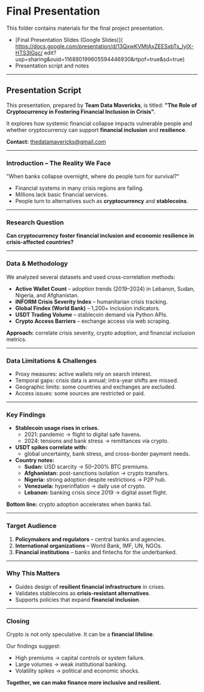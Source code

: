 # Final Presentation

This folder contains materials for the final project presentation.

- [Final Presentation Slides (Google Slides)](
  <https://docs.google.com/presentation/d/13QxwKVMtAxZEESxbTs_IyIX-HTS3IGsc/>
  edit?usp=sharing&ouid=116880199605594446930&rtpof=true&sd=true)
- Presentation script and notes

---

## Presentation Script

This presentation, prepared by **Team Data Mavericks**, is titled:
**"The Role of Cryptocurrency in Fostering Financial Inclusion in Crisis".**

It explores how systemic financial collapse impacts vulnerable people and
whether cryptocurrency can support **financial inclusion** and **resilience**.

**Contact:** <thedatamavericks@gmail.com>

---

### Introduction – The Reality We Face

"When banks collapse overnight, where do people turn for survival?"

- Financial systems in many crisis regions are failing.
- Millions lack basic financial services.
- People turn to alternatives such as **cryptocurrency** and **stablecoins**.

---

### Research Question

**Can cryptocurrency foster financial inclusion and economic resilience
in crisis-affected countries?**

---

### Data & Methodology

We analyzed several datasets and used cross-correlation methods:

- **Active Wallet Count** – adoption trends (2019–2024) in Lebanon,
  Sudan, Nigeria, and Afghanistan.
- **INFORM Crisis Severity Index** – humanitarian crisis tracking.
- **Global Findex (World Bank)** – 1,200+ inclusion indicators.
- **USDT Trading Volume** – stablecoin demand via Python APIs.
- **Crypto Access Barriers** – exchange access via web scraping.

**Approach:** correlate crisis severity, crypto adoption, and
financial inclusion metrics.

---

### Data Limitations & Challenges

- Proxy measures: active wallets rely on search interest.
- Temporal gaps: crisis data is annual; intra-year shifts are missed.
- Geographic limits: some countries and exchanges are excluded.
- Access issues: some sources are restricted or paid.

---

### Key Findings

- **Stablecoin usage rises in crises.**
  - 2021: pandemic → flight to digital safe havens.
  - 2024: tensions and bank stress → remittances via crypto.
- **USDT spikes correlate with:**
  - global uncertainty, bank stress, and cross-border payment needs.
- **Country notes:**
  - **Sudan:** USD scarcity → 50–200% BTC premiums.
  - **Afghanistan:** post-sanctions isolation → crypto transfers.
  - **Nigeria:** strong adoption despite restrictions → P2P hub.
  - **Venezuela:** hyperinflation → daily use of crypto.
  - **Lebanon:** banking crisis since 2019 → digital asset flight.

**Bottom line:** crypto adoption accelerates when banks fail.

---

### Target Audience

1. **Policymakers and regulators** – central banks and agencies.  
2. **International organizations** – World Bank, IMF, UN, NGOs.  
3. **Financial institutions** – banks and fintechs for the underbanked.  

---

### Why This Matters

- Guides design of **resilient financial infrastructure** in crises.  
- Validates stablecoins as **crisis-resistant alternatives**.  
- Supports policies that expand **financial inclusion**.  

---

### Closing

Crypto is not only speculative. It can be a **financial lifeline**.

Our findings suggest:

- High premiums → capital controls or system failure.  
- Large volumes → weak institutional banking.  
- Volatility spikes → political and economic shocks.  

**Together, we can make finance more inclusive and resilient.**
